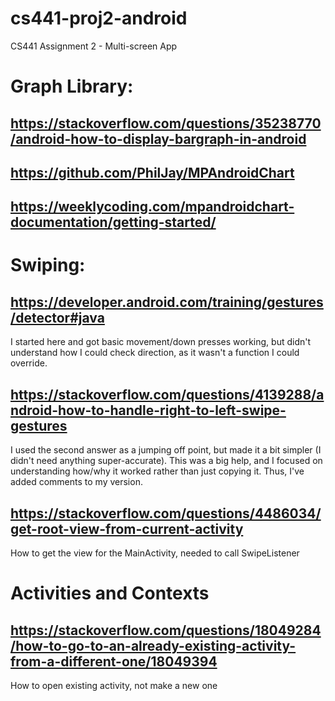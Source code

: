 # cs441-proj2-android
CS441 Assignment 2 - Multi-screen App

# Graph Library:
## https://stackoverflow.com/questions/35238770/android-how-to-display-bargraph-in-android
## https://github.com/PhilJay/MPAndroidChart
## https://weeklycoding.com/mpandroidchart-documentation/getting-started/

# Swiping:
## https://developer.android.com/training/gestures/detector#java
I started here and got basic movement/down presses working, but didn't understand how I could check direction, 
as it wasn't a function I could override.

## https://stackoverflow.com/questions/4139288/android-how-to-handle-right-to-left-swipe-gestures
I used the second answer as a jumping off point, but made it a bit simpler (I didn't need anything super-accurate). This was a big help, and I focused on understanding how/why it worked rather than just copying it. Thus, I've added comments to my version.

## https://stackoverflow.com/questions/4486034/get-root-view-from-current-activity
How to get the view for the MainActivity, needed to call SwipeListener

# Activities and Contexts
## https://stackoverflow.com/questions/18049284/how-to-go-to-an-already-existing-activity-from-a-different-one/18049394
How to open existing activity, not make a new one
